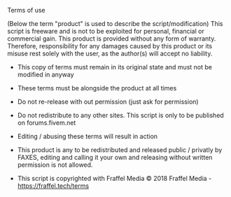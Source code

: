 Terms of use

(Below the term "product" is used to describe the script/modification)
This script is freeware and is not to be exploited for personal, financial or commercial gain. This product is provided without any form of warranty.
Therefore, responsibility for any damages caused by this product or its misuse rest solely with the user, as the author(s) will accept no liability.

- This copy of terms must remain in its original state and must not be modified in anyway
- These terms must be alongside the product at all times
- Do not re-release with out permission (just ask for permission)
- Do not redistribute to any other sites. This script is only to be published on forums.fivem.net
- Editing / abusing these terms will result in action

- This product is any to be redistributed and released public / privatly by FAXES, editing and calling it your own and releasing without written permission is not allowed.
- This script is copyrighted with Fraffel Media
© 2018 Fraffel Media - https://fraffel.tech/terms
